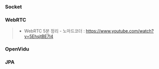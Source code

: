 ### Socket

### WebRTC
> * WebRTC 5분 정리 - 노마드코더 : https://www.youtube.com/watch?v=5EhsjtBE7I4

### OpenVidu

### JPA
